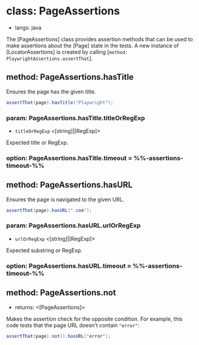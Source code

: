 # class: PageAssertions
* langs: java

The [PageAssertions] class provides assertion methods that can be used to make assertions about the [Page] state in the tests. A new instance of [LocatorAssertions] is created by calling [`method: PlaywrightAssertions.assertThat`].

## method: PageAssertions.hasTitle

Ensures the page has the given title.

```java
assertThat(page).hasTitle("Playwright");
```

### param: PageAssertions.hasTitle.titleOrRegExp
- `titleOrRegExp` <[string]|[RegExp]>

Expected title or RegExp.

### option: PageAssertions.hasTitle.timeout = %%-assertions-timeout-%%

## method: PageAssertions.hasURL

Ensures the page is navigated to the given URL.

```java
assertThat(page).hasURL('.com');
```

### param: PageAssertions.hasURL.urlOrRegExp
- `urlOrRegExp` <[string]|[RegExp]>

Expected substring or RegExp.

### option: PageAssertions.hasURL.timeout = %%-assertions-timeout-%%

## method: PageAssertions.not
- returns: <[PageAssertions]>

Makes the assertion check for the opposite condition. For example, this code tests that the page URL doesn't contain `"error"`:

```java
assertThat(page).not().hasURL('error');
```
